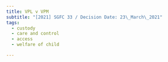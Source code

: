 ```yaml
---
title: VPL v VPM
subtitle: "[2021] SGFC 33 / Decision Date: 23\_March\_2021"
tags:
  - custody
  - care and control
  - access
  - welfare of child

---
```

